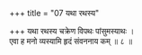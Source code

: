 +++
title = "07 यथा रथस्य"

+++
यथा रथस्य चक्रेण विपथः पांसुमस्याथः ।  
एवा ह मनो व्यस्यामि हृदं संवननाय कम् ॥ ८ ॥